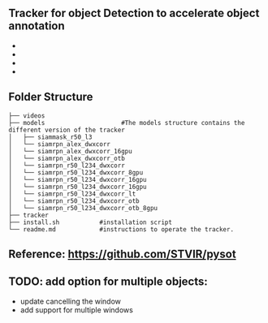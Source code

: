 ## Tracker for object Detection to accelerate object annotation
   *
   *
   *
   *

## Folder Structure
    ├── videos  
    ├── models                     #The models structure contains the different version of the tracker
    │   ├── siammask_r50_l3    
    │   └── siamrpn_alex_dwxcorr
    │   └── siamrpn_alex_dwxcorr_16gpu
    │   └── siamrpn_alex_dwxcorr_otb
    │   └── siamrpn_r50_l234_dwxcorr
    │   └── siamrpn_r50_l234_dwxcorr_8gpu
    │   └── siamrpn_r50_l234_dwxcorr_16gpu
    │   └── siamrpn_r50_l234_dwxcorr_16gpu
    │   └── siamrpn_r50_l234_dwxcorr_lt
    │   └── siamrpn_r50_l234_dwxcorr_otb
    │   └── siamrpn_r50_l234_dwxcorr_otb_8gpu
    ├── tracker
    ├── install.sh           #installation script   
    └── readme.md            #instructions to operate the tracker.

## Reference: https://github.com/STVIR/pysot

## TODO: add option for multiple objects:
   * update cancelling the window
   * add support for multiple windows
